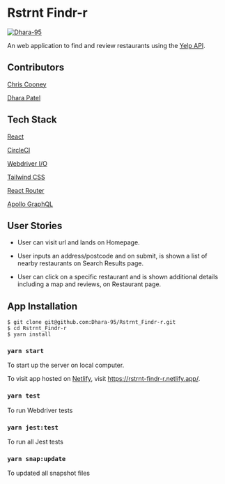 # Rstrnt Findr-r

[![Dhara-95](https://circleci.com/gh/Dhara-95/Rstrnt_Findr-r.svg?style=svg)](https://rstrnt-findr-r.netlify.app/)

An web application to find and review restaurants using the [Yelp API](https://www.yelp.com/developers/graphql/guides/intro).

## Contributors

[Chris Cooney](https://github.com/ChrisCooney05)

[Dhara Patel](https://github.com/Dhara-95)

## Tech Stack

[React](https://reactjs.org/docs/getting-started.html)

[CircleCI](https://circleci.com/docs/)

[Webdriver I/O](https://webdriver.io/docs/gettingstarted.html)

[Tailwind CSS](https://tailwindcss.com/)

[React Router](https://reactrouter.com/web/guides/quick-start)

[Apollo GraphQL](https://www.apollographql.com/docs/react/get-started/)

## User Stories

- User can visit url and lands on Homepage.

- User inputs an address/postcode and on submit, is shown a list of nearby restaurants on Search Results page.

- User can click on a specific restaurant and is shown additional details including a map and reviews, on Restaurant page.

## App Installation

```
$ git clone git@github.com:Dhara-95/Rstrnt_Findr-r.git
$ cd Rstrnt_Findr-r
$ yarn install
```

### `yarn start`

To start up the server on local computer.

To visit app hosted on [Netlify](https://www.netlify.com/), visit https://rstrnt-findr-r.netlify.app/.

### `yarn test`

To run Webdriver tests

### `yarn jest:test`

To run all Jest tests

### `yarn snap:update`

To updated all snapshot files

